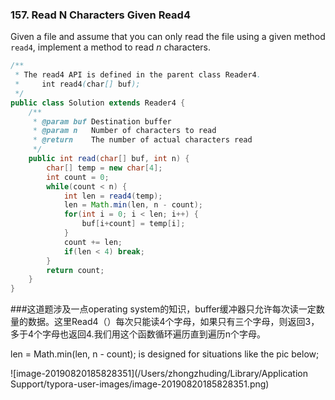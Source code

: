 ### 157. Read N Characters Given Read4

Given a file and assume that you can only read the file using a given method `read4`, implement a method to read *n* characters.

~~~java
/**
 * The read4 API is defined in the parent class Reader4.
 *     int read4(char[] buf);
 */
public class Solution extends Reader4 {
    /**
     * @param buf Destination buffer
     * @param n   Number of characters to read
     * @return    The number of actual characters read
     */
    public int read(char[] buf, int n) {
        char[] temp = new char[4];
        int count = 0;
        while(count < n) {
            int len = read4(temp);
            len = Math.min(len, n - count);
            for(int i = 0; i < len; i++) {
                buf[i+count] = temp[i];
            }
            count += len;
            if(len < 4) break;
        }
        return count;
    }
}

~~~

###这道题涉及一点operating system的知识，buffer缓冲器只允许每次读一定数量的数据。这里Read4（）每次只能读4个字母，如果只有三个字母，则返回3，多于4个字母也返回4.我们用这个函数循环遍历直到遍历n个字母。

 len = Math.min(len, n - count); is designed for situations like the pic below; 

![image-20190820185828351](/Users/zhongzhuding/Library/Application Support/typora-user-images/image-20190820185828351.png)

